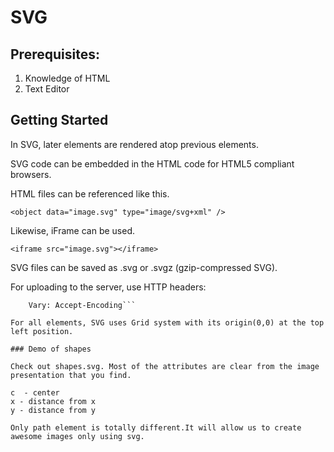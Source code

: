 # SVG

## Prerequisites:
1. Knowledge of HTML
2. Text Editor

## Getting Started

In SVG, later elements are rendered atop previous elements.

SVG code can be embedded in the HTML code for HTML5 compliant browsers.

HTML files can be referenced like this.

```<object data="image.svg" type="image/svg+xml" />```

Likewise, iFrame can be used.

```<iframe src="image.svg"></iframe>```

SVG files can be saved as .svg or .svgz (gzip-compressed SVG).

For uploading to the server, use HTTP headers:

```Content-Type: image/svg+xml
	Vary: Accept-Encoding```

For all elements, SVG uses Grid system with its origin(0,0) at the top left position.

### Demo of shapes

Check out shapes.svg. Most of the attributes are clear from the image presentation that you find.

c  - center
x - distance from x
y - distance from y

Only path element is totally different.It will allow us to create awesome images only using svg.